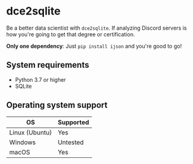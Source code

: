 # dce2sqlite

Be a better data scientist with `dce2sqlite`. If analyzing Discord servers is how you're going to get that degree or certification.

**Only one dependency**: Just `pip install ijson` and you're good to go!

## System requirements
- Python 3.7 or higher
- SQLite
## Operating system support
| OS             | Supported |
|----------------|-----------|
| Linux (Ubuntu) | Yes       |
| Windows        | Untested  |
| macOS          | Yes       |